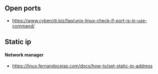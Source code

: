 ## Open ports

- https://www.cyberciti.biz/faq/unix-linux-check-if-port-is-in-use-command/

## Static ip

#### Network manager

- https://linux.fernandocejas.com/docs/how-to/set-static-ip-address